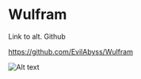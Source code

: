 # Wulfram

Link to alt. Github

https://github.com/EvilAbyss/Wulfram

![Alt text](http://i.imgur.com/u7b2Mi1.jpg "ScreenShot")
